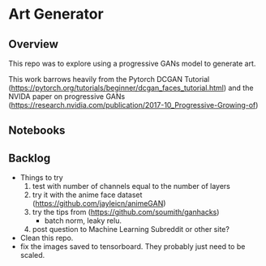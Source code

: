 # Art Generator

## Overview
This repo was to explore using a progressive GANs model to generate art.

This work barrows heavily from the Pytorch DCGAN Tutorial (https://pytorch.org/tutorials/beginner/dcgan_faces_tutorial.html) and the NVIDA paper on progressive GANs (https://research.nvidia.com/publication/2017-10_Progressive-Growing-of)

## Notebooks


## Backlog
* Things to try
    1. test with number of channels equal to the number of layers
    2. try it with the anime face dataset (https://github.com/jayleicn/animeGAN)
    3. try the tips from (https://github.com/soumith/ganhacks)
        * batch norm, leaky relu.
    4. post question to Machine Learning Subreddit or other site?
* Clean this repo.
* fix the images saved to tensorboard. They probably just need to be scaled.



